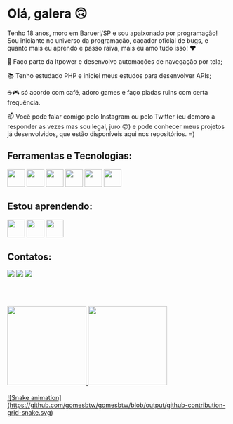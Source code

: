 ### 
<strong><h1>Olá, galera 🙃</h1></strong>

Tenho 18 anos, moro em Barueri/SP e sou apaixonado por programação! Sou iniciante no universo da programação, caçador oficial de bugs, e quanto mais eu aprendo e passo raiva, mais eu amo tudo isso! ❤

🤿 Faço parte da Itpower e desenvolvo automações de navegação por tela;

📚 Tenho estudado PHP e iniciei meus estudos para desenvolver APIs;

☕🎮 só acordo com café, adoro games e faço piadas ruins com certa frequência.

📫 Você pode falar comigo pelo Instagram ou pelo Twitter (eu demoro a responder as vezes mas sou legal, juro 🙃) e pode conhecer meus projetos já desenvolvidos, que estão disponíveis aqui nos repositórios. =)
<!--
**gomesbtw/gomesbtw** is a ✨ _special_ ✨ repository because its `README.md` (this file) appears on your GitHub profile.

Here are some ideas to get you started:

- 🔭 I’m currently working on ...
- 🌱 I’m currently learning ...
- 👯 I’m looking to collaborate on ...
- 🤔 I’m looking for help with ...
- 💬 Ask me about ...
- 📫 How to reach me: ...
- 😄 Pronouns: ...
- ⚡ Fun fact: ...
-->
<strong><h2>Ferramentas e Tecnologias:</h2></strong>
<p>
<img src="https://cdn.jsdelivr.net/gh/devicons/devicon/icons/python/python-original-wordmark.svg"  width="40" height="40"/>
<img src="https://cdn.jsdelivr.net/gh/devicons/devicon/icons/vscode/vscode-original-wordmark.svg" width="40" height="40"/>
<img src="https://cdn.jsdelivr.net/gh/devicons/devicon/icons/javascript/javascript-original.svg" width="40" height="40"/>
<img src="https://cdn.jsdelivr.net/gh/devicons/devicon/icons/css3/css3-original.svg" width="40" height="40"/>
<img src="https://cdn.jsdelivr.net/gh/devicons/devicon/icons/html5/html5-original-wordmark.svg" width="40" height="40"/>
<img src="https://cdn.jsdelivr.net/gh/devicons/devicon/icons/microsoftsqlserver/microsoftsqlserver-plain-wordmark.svg" width="40" height="40" />
</p


<strong><h2>Estou aprendendo:</h2></strong>
<p>
<img src="https://cdn.jsdelivr.net/gh/devicons/devicon/icons/php/php-original.svg" width="40" height="40"/>        <img src="https://cdn.jsdelivr.net/gh/devicons/devicon/icons/git/git-original-wordmark.svg" width="40" height="40"/>        <img src="https://cdn.jsdelivr.net/gh/devicons/devicon/icons/github/github-original-wordmark.svg" width="40" height="40"/>
</p>

<strong><h2>Contatos:</strong></h2>
<div>
<a href="https://instagram.com/_luan__ferreira" target="_blank"><img src="https://img.shields.io/badge/-Instagram-%23E4405F?style=for-the-badge&logo=instagram&logoColor=white" target="_blank"></a>
<a href = "mailto:luan.gab.f@gmail.com"><img src="https://img.shields.io/badge/Gmail-D14836?style=for-the-badge&logo=gmail&logoColor=white" target="_blank"></a>
<a href="https://www.linkedin.com/in/luangabrielferreira" target="_blank"><img src="https://img.shields.io/badge/-LinkedIn-%230077B5?style=for-the-badge&logo=linkedin&logoColor=white" target="_blank"></a>   
</div>
<br>
<h2>          </h2>
<br>
<div>
<a href="https://github.com/gomesbtw">
<img height="180em" src="https://github-readme-stats.vercel.app/api/top-langs/?username=gomesbtw&layout=compact&langs_count=7&theme=dracula"/>
<img height="180em" src="https://github-readme-stats.vercel.app/api?username=gomesbtw&show_icons=true&theme=dracula&include_all_commits=true&count_private=true"/>
</div>

<br>
![Snake animation](https://github.com/gomesbtw/gomesbtw/blob/output/github-contribution-grid-snake.svg)
